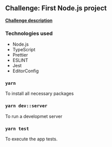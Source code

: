 ## Challenge: First Node.js project

<a href="https://github.com/Rocketseat/bootcamp-gostack-desafios/tree/master/desafio-fundamentos-nodejs"><b> Challenge description </b></a>

### Technologies used
<ul>
  <li>Node.js</li>
  <li>TypeScript</li>
  <li>Prettier</li>
  <li>ESLINT</li>
  <li>Jest</li>
  <li>EditorConfig</li>
</ul>

### `yarn`
To install all necessary packages

### `yarn dev::server`
To run a developmet server

### `yarn test`
To execute the app tests.

